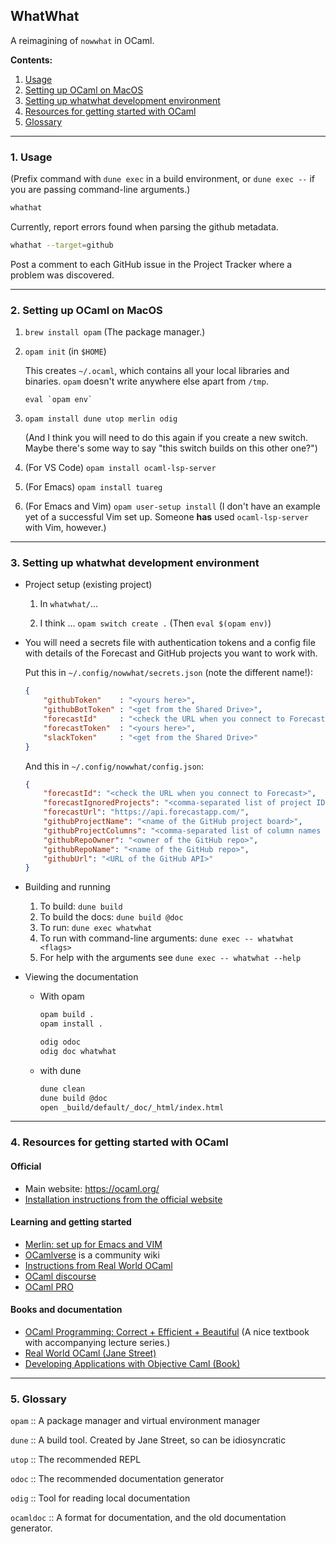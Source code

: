 ## WhatWhat

A reimagining of `nowwhat` in OCaml.

**Contents:**

1. [Usage](#1-usage)
2. [Setting up OCaml on MacOS](#2-setting-up-ocaml-on-macos)
3. [Setting up whatwhat development environment](#3-setting-up-whatwhat-development-environment)
4. [Resources for getting started with OCaml](#4-resources-for-getting-started-with-ocaml)
5. [Glossary](#5-glossary)

----

### 1. Usage

(Prefix command with `dune exec` in a build environment, or `dune exec --` if you are passing
command-line arguments.)

```sh
whathat
```
Currently, report errors found when parsing the github metadata.

```sh
whathat --target=github
```
Post a comment to each GitHub issue in the Project Tracker where a problem was discovered.

---

### 2. Setting up OCaml on MacOS

1. `brew install opam` (The package manager.)

2. `opam init` (in `$HOME`)

    This creates `~/.ocaml`, which contains all your local libraries and
    binaries. `opam` doesn't write anywhere else apart from `/tmp`.

   ```eval `opam env` ```

3. `opam install dune utop merlin odig` 

    (And I think you will need to do this again if you create a new
    switch. Maybe there's some way to say "this switch builds on this other
    one?")

4. (For VS Code) `opam install ocaml-lsp-server`

5. (For Emacs) `opam install tuareg`

6. (For Emacs and Vim) `opam user-setup install` (I don't have an example yet of a successful Vim set
   up. Someone **has** used `ocaml-lsp-server` with Vim, however.)

---

### 3. Setting up whatwhat development environment

- Project setup (existing project)

    1. In `whatwhat/`...

    2. I think ... `opam switch create .` (Then `eval $(opam env)`)

- You will need a secrets file with authentication tokens and a config file with details of the Forecast and GitHub projects you want to work with.

    Put this in `~/.config/nowwhat/secrets.json` (note the different name!): 
    ```json
    {
        "githubToken"    : "<yours here>",
        "githubBotToken" : "<get from the Shared Drive>",
        "forecastId"     : "<check the URL when you connect to Forecast>",
        "forecastToken"  : "<yours here>",
        "slackToken"     : "<get from the Shared Drive>"
    }
    ```

    And this in `~/.config/nowwhat/config.json`: 
    ```json
    {
        "forecastId": "<check the URL when you connect to Forecast>",
        "forecastIgnoredProjects": "<comma-separated list of project IDs to ignore>",
        "forecastUrl": "https://api.forecastapp.com/",
        "githubProjectName": "<name of the GitHub project board>",
        "githubProjectColumns": "<comma-separated list of column names to include>",
        "githubRepoOwner": "<owner of the GitHub repo>",
        "githubRepoName": "<name of the GitHub repo>",
        "githubUrl": "<URL of the GitHub API>"
    }
    ```

- Building and running

    1. To build: `dune build`
    2. To build the docs: `dune build @doc`
    3. To run: `dune exec whatwhat`
    4. To run with command-line arguments: `dune exec -- whatwhat <flags>`
    5. For help with the arguments see `dune exec -- whatwhat --help`


-  Viewing the documentation

    - With opam
        ```sh
        opam build .
        opam install .

        odig odoc
        odig doc whatwhat
        ```

    - with dune
        ```sh
        dune clean 
        dune build @doc
        open _build/default/_doc/_html/index.html
        ```

---

### 4. Resources for getting started with OCaml

#### Official

- Main website: https://ocaml.org/
- [Installation instructions from the official website](https://ocaml.org/docs/up-and-running)

#### Learning and getting started

- [Merlin: set up for Emacs and VIM](https://ocaml.github.io/merlin/)
- [OCamlverse](https://ocamlverse.github.io/) is a community wiki
- [Instructions from Real World OCaml](https://dev.realworldocaml.org/install.html)
- [OCaml discourse](https://discuss.ocaml.org/)
- [OCaml PRO](https://ocamlpro.com/)

#### Books and documentation

- [OCaml Programming: Correct + Efficient + Beautiful](https://cs3110.github.io/textbook/cover.html) (A nice textbook with accompanying lecture series.)
- [Real World OCaml (Jane Street)](https://dev.realworldocaml.org/index.html)
- [Developing Applications with Objective Caml (Book)](https://caml.inria.fr/pub/docs/oreilly-book/html/index.html)

---

### 5. Glossary 

`opam` :: A package manager and virtual environment manager

`dune` :: A build tool. Created by Jane Street, so can be idiosyncratic

`utop` :: The recommended REPL

`odoc` :: The recommended documentation generator

`odig` :: Tool for reading local documentation

`ocamldoc` :: A format for documentation, and the old documentation generator.


